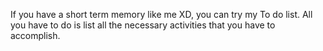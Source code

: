 If you have a short term memory like me XD, you can try my To do list. All you have to do is list all the necessary activities that you have to accomplish. 